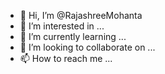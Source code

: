 - 👋 Hi, I’m @RajashreeMohanta
- 👀 I’m interested in ...
- 🌱 I’m currently learning ...
- 💞️ I’m looking to collaborate on ...
- 📫 How to reach me ...

<!---
RajashreeMohanta/RajashreeMohanta is a ✨ special ✨ repository because its `README.md` (this file) appears on your GitHub profile.
You can click the Preview link to take a look at your changes.
--->
